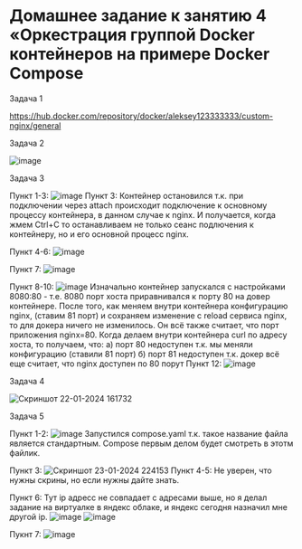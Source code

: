 # Домашнее задание к занятию 4 «Оркестрация группой Docker контейнеров на примере Docker Compose


Задача 1

https://hub.docker.com/repository/docker/aleksey123333333/custom-nginx/general


Задача 2

![image](https://github.com/HZTV/for_netology/assets/149588305/89620e4d-03b6-4744-9950-3238d5c3efe4)


Задача 3

Пункт 1-3: ![image](https://github.com/HZTV/for_netology/assets/149588305/0aa19a97-4225-467d-8e50-e6dcd4ba3bbe)
Пункт 3: Контейнер остановился т.к. при подключении через attach происходит подключение к основному процессу контейнера, в данном случае к nginx. 
И получается, когда жмем Ctrl+C то останавливаем не только сеанс подлючения к контейнеру, но и его основной процесс nginx.

Пункт 4-6: ![image](https://github.com/HZTV/for_netology/assets/149588305/cc9f25f6-cbd5-4297-b855-dcc49e6a5a06)

Пункт 7: ![image](https://github.com/HZTV/for_netology/assets/149588305/3deccb92-3b1b-45b2-976a-c5ef234b1fab)

Пункт 8-10: ![image](https://github.com/HZTV/for_netology/assets/149588305/86b96ce2-d015-4b5b-8ba6-27ec4960f535)
Изначально контейнер запускался с настройками 8080:80 - т.е. 8080 порт хоста приравнивался к порту 80 на довер контейнере. 
После того, как меняем внутри контейнера конфигурацию nginx, (ставим 81 порт) и сохраняем изменение с reload сервиса nginx, то для докера ничего не изменилось.
Он всё также считает, что порт приложения nginx=80. 
Когда делаем внутри контейнера curl по адресу хоста, то получаем, что: 
a) порт 80 недоступен т.к. мы меняли конфигурацию (ставили 81 порт)
б) порт 81 недоступен т.к. докер всё еще считает, что nginx доступен по 80 порут
Пункт 12: ![image](https://github.com/HZTV/for_netology/assets/149588305/fc7987d5-eb13-4827-92a3-f05b3581fc48)


Задача 4

![Скриншот 22-01-2024 161732](https://github.com/HZTV/for_netology/assets/149588305/a8ccda07-c2f8-48eb-b0ce-6703bc2d4a50)


Задача 5

Пункт 1-2: ![image](https://github.com/HZTV/for_netology/assets/149588305/21f02689-eabf-42a2-90cf-5c1f07b68bcb)
Запустился compose.yaml т.к. такое название файла является стандартным. Compose первым делом будет смотреть в этотм файлик.

Пункт 3: ![Скриншот 23-01-2024 224153](https://github.com/HZTV/for_netology/assets/149588305/3bb02888-051e-4b0f-bfe6-98fd894c1e62)
Пункт 4-5: Не уверен, что нужны скрины, но если нужны дайте знать.

Пункт 6: Тут ip адресс не совпадает с адресами выше, но я делал задание на виртуалке в яндекс облаке, и яндекс сегодня назначил мне другой ip.
![image](https://github.com/HZTV/for_netology/assets/149588305/a9e1f5ad-78f5-4d96-a9ec-6ae77716b6cc)
![image](https://github.com/HZTV/for_netology/assets/149588305/0af291f1-bc23-4eae-a3c4-1cc97f2f9ff2)

Пукнт 7: ![image](https://github.com/HZTV/for_netology/assets/149588305/fd76de3c-7950-40d6-ae49-4cc1a554355a)
 

